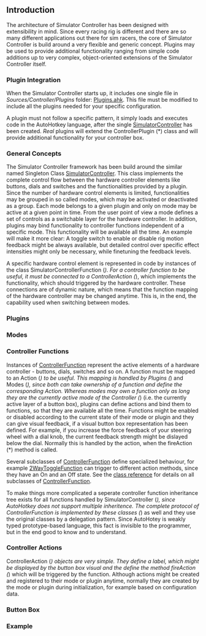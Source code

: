 ## Introduction

The architecture of Simulator Controller has been designed with extensibility in mind. Since every racing rig is different and there are so many different applications out there for sim racers, the core of Simulator Controller is build around a very flexible and generic concept. Plugins may be used to provide additional functionality ranging from simple code additions up to very complex, object-oriented extensions of the Simulator Controller itself.

### Plugin Integration

When the Simulator Controller starts up, it includes one single file in *Sources/Controller/Plugins* folder: [Plugins.ahk](https://github.com/SeriousOldMan/Simulator-Controller/blob/main/Sources/Controller/Plugins/Plugins.ahk). This file must be modified to include all the plugins needed for your specific configuration.

A plugin must not follow a specific pattern, it simply loads and executes code in the AutoHotkey language, after the single [SimulatorController](https://github.com/SeriousOldMan/Simulator-Controller/wiki/Classes-Reference#singleton-simulatorcontroller-extends-configurationitem-simulator-controllerahk) has been created. *Real* plugins will extend the ControllerPlugin (*) class and will provide additional functionality for your controller box.


### General Concepts

The Simulator Controller framework has been build around the similar named Singleton Class [SimulatorController](https://github.com/SeriousOldMan/Simulator-Controller/wiki/Classes-Reference#singleton-simulatorcontroller-extends-configurationitem-simulator-controllerahk). This class implements the complete control flow between the hardware controller elements like buttons, dials and switches and the functionalities provided by a plugin. Since the number of hardware control elements is limited, functionalities may be grouped in so called modes, which may be activated or deactivated as a group. Each mode belongs to a given plugin and only on mode may be active at a given point in time. From the user point of view a mode defines a set of controls as a switchable layer for the hardware controller. In addition, plugins may bind functionality to controller functions independent of a specific mode. This functionality will be available all the time. An example will make it more clear: A toggle switch to enable or disable rig motion feedback might be always available, but detailed control over specific effect intensities might only be necessary, while finetuning the feedback levels.

A specific hardware control element is represented in code by instances of the class SimulatorControllerFunction (*). For a controller function to be useful, it must be connected to a ControllerAction (*), which implements the functionality, which should triggered by the hardware controller. These connections are of dynamic nature, which means that the function mapping of the hardware controller may be changed anytime. This is, in the end, the capability used when switching between modes.

### Plugins



### Modes


### Controller Functions

Instances of [ControllerFunction](https://github.com/SeriousOldMan/Simulator-Controller/wiki/Classes-Reference#abstract-controllerfunction-extends-configurationitem-classesahk) represent the active elements of a hardware controller - buttons, dials, switches and so on. A function must be mapped to an Action (*) to be useful. This mapping is handled by Plugins (*) and Modes (*), since both can take ownership of a function and define the corresponding Action. Whereas modes may own a function only as long they are the currently active mode of the Controller (*) (i.e. the currently active layer of a button box), plugins can define actions and bind them to functions, so that they are available all the time. Functions might be enabled or disabled according to the current state of their mode or plugin and they can give visual feedback, if a visual button box representation has been defined. For example, if you increase the force feedback of your steering wheel with a dial knob, the current feedback strength might be dislayed below the dial. Normally this is handled by the action, when the fireAction (*) method is called.

Several subclasses of [ControllerFunction](https://github.com/SeriousOldMan/Simulator-Controller/wiki/Classes-Reference#abstract-controllerfunction-extends-configurationitem-classesahk) define specialized behaviour, for example [2WayToggleFunction](https://github.com/SeriousOldMan/Simulator-Controller/wiki/Classes-Reference#2waytogglefunction-extends-controllerfunction-classesahk) can trigger to different action methods, since they have an On and an Off state. See the [class reference](https://github.com/SeriousOldMan/Simulator-Controller/wiki/Classes-Reference) for details on all subclasses of [ControllerFunction](https://github.com/SeriousOldMan/Simulator-Controller/wiki/Classes-Reference#abstract-controllerfunction-extends-configurationitem-classesahk).

To make things more complicated a seperate controller function inheritance tree exists for all functions handled by SimulatorController (*), since AutoHotkey does not support multiple inheritence. The complete protocol of *ControllerFunction* is implemented by these classes (*) as well and they use the original classes by a delegation pattern. Since AutoHotey is weakly typed prototype-based language, this fact is invisible to the programmer, but in the end good to know and to understand.

### Controller Actions
ControllerAction (*) objects are very simple. They define a label, which might be displayed by the button box visual and the define the method fireAction (*) which will be triggered by the function. Although actions might be created and registered to their mode or plugin anytime, normally they are created by the mode or plugin during initialization, for example based on configuration data.

### Button Box

### Example